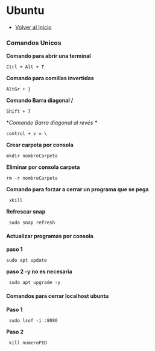 # Ubuntu
- [Volver al Inicio](../README.md)

### Comandos Unicos
**Comando para abrir una terminal**
```ubuntu
Ctrl + Alt + T
```
**Comando para comillas invertidas**
```ubuntu
AltGr + }
```
**Comando Barra diagonal /**
```ubuntu
Shift + 7
```
**Comando Barra diagonal al revés \**
```ubuntu
control + v = \
```
**Crear carpeta por consola**
```ubuntu
mkdir nombreCarpeta
```
**Eliminar por consola carpeta**
```ubuntu
rm -r nombreCarpeta
```
**Comando para forzar a cerrar un programa que se pega**
```ubuntu
 xkill
```
**Refrescar snap**
```ubuntu
 sudo snap refresh
```
#### Actualizar programas por consola
**paso 1**
```ubuntu
sudo apt update
```
**paso 2 -y no es necesaria**
```ubuntu
 sudo apt upgrade -y
```
#### Comandos para cerrar localhost ubuntu
**Paso 1**
```ubuntu
 sudo lsof -i :8080
```
**Paso 2**
```ubuntu
 kill numeroPID
```

